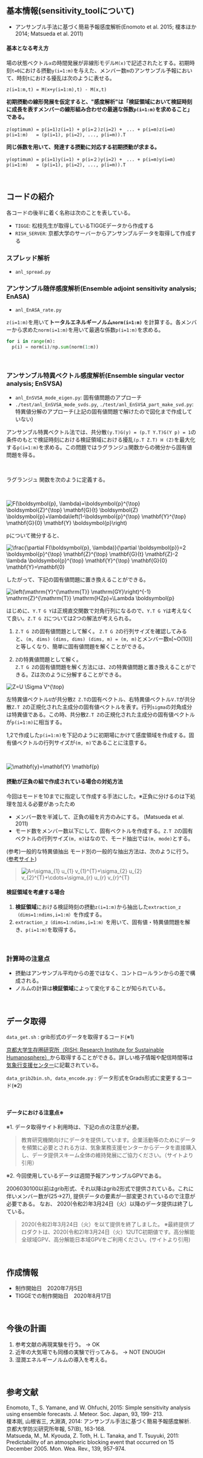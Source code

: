 ## 基本情報(sensitivity_toolについて)
- アンサンブル手法に基づく簡易予報感度解析(Enomoto et al. 2015; 榎本ほか 2014; Matsueda et al. 2011)

#### 基本となる考え方

場の状態ベクトル`x`の時間発展が非線形モデル`M(x)`で記述されたとする。初期時刻`t=0`における摂動`y(i=1:m)`を与えた、メンバー数`m`のアンサンブル予報において、時刻`t`における擾乱は次のように表せる。

```
z(i=1:m,t) = M(x+y(i=1:m),t) - M(x,t)
```

**初期摂動の線形発展を仮定すると、"感度解析"は「検証領域において検証時刻に成長を表すメンバーの線形組み合わせの最適な係数`p(i=1:m)`を求めること」である。**

```
z(optimum) = p(i=1)z(i=1) + p(i=２)z(i=2) +　... + p(i=m)z(i=m)
p(i=1:m)   = (p(i=1), p(i=2), ..., p(i=m)).T
```
**同じ係数を用いて、発達する摂動に対応する初期摂動が求まる。**

```
y(optimum) = p(i=1)y(i=1) + p(i=２)y(i=2) +　... + p(i=m)y(i=m)
p(i=1:m)   = (p(i=1), p(i=2), ..., p(i=m)).T
```

<br>

## コードの紹介
各コードの後半に着く名称は次のことを表している。  
- `TIGGE`: 松枝先生が取得しているTIGGEデータから作成する
- `RISH_SERVER`: 京都大学のサーバーからアンサンブルデータを取得して作成する

### スプレッド解析
- `anl_spread.py`

### アンサンブル随伴感度解析(Ensemble adjoint sensitivity analysis; EnASA)  
- `anl_EnASA_rate.py` 

`z(i=1:m)`を用いて**トータルエネルギーノルム`norm(i=1:m)`** を計算する。各メンバーから求めた`norm(i=1:m)`を用いて最適な係数`p(i=1:m)`を求める。

```python
for i in range(m):
  p(i) = norm(i)/np.sum(norm(1:m))
```

<br>

### アンサンブル特異ベクトル感度解析(Ensemble singular vector analysis; EnSVSA)  
- `anl_EnSVSA_mode_eigen.py`: 固有値問題のアプローチ 
- `./test/anl_EnSVSA_mode_svds.py`, `./test/anl_EnSVSA_part_make_svd.py`:特異値分解のアプローチ(上記の固有値問題で解けたので図化まで作成していない)

アンサンブル特異ベクトル法では、共分散`(y.T)G(y) = (p.T Y.T)G(Y p) = 1`の条件のもとで検証時刻における検証領域における擾乱`(p.T Z.T) H (Z)`を最大化する`p(i=1:m)`を求める。この問題ではラグランジュ関数からの微分から固有値問題を得る。

<br>

ラグランジュ 関数を次のように定義する。  

<br>

![F(\boldsymbol{p}, \lambda)=\boldsymbol{p}^{\top} \boldsymbol{Z}^{\top} \mathbf{G}_{t} \boldsymbol{Z} \boldsymbol{p}+\lambda\left(1-\boldsymbol{p}^{\top} \mathbf{Y}^{\top} \mathbf{G}_{0} \mathbf{Y} \boldsymbol{p}\right)](https://render.githubusercontent.com/render/math?math=%5Clarge+%5Cdisplaystyle+F%28%5Cboldsymbol%7Bp%7D%2C+%5Clambda%29%3D%5Cboldsymbol%7Bp%7D%5E%7B%5Ctop%7D+%5Cboldsymbol%7BZ%7D%5E%7B%5Ctop%7D+%5Cmathbf%7BG%7D_%7Bt%7D+%5Cboldsymbol%7BZ%7D+%5Cboldsymbol%7Bp%7D%2B%5Clambda%5Cleft%281-%5Cboldsymbol%7Bp%7D%5E%7B%5Ctop%7D+%5Cmathbf%7BY%7D%5E%7B%5Ctop%7D+%5Cmathbf%7BG%7D_%7B0%7D+%5Cmathbf%7BY%7D+%5Cboldsymbol%7Bp%7D%5Cright%29)

pについて微分すると、

![\frac{\partial F(\boldsymbol{p}, \lambda)}{\partial \boldsymbol{p}}=2 \boldsymbol{p}^{\top} \mathbf{Z}^{\top} \mathbf{G}_{t} \mathbf{Z}-2 \lambda \boldsymbol{p}^{\top} \mathbf{Y}^{\top} \mathbf{G}_{0} \mathbf{Y}=\mathbf{0}](https://render.githubusercontent.com/render/math?math=%5Clarge+%5Cdisplaystyle+%5Cfrac%7B%5Cpartial+F%28%5Cboldsymbol%7Bp%7D%2C+%5Clambda%29%7D%7B%5Cpartial+%5Cboldsymbol%7Bp%7D%7D%3D2+%5Cboldsymbol%7Bp%7D%5E%7B%5Ctop%7D+%5Cmathbf%7BZ%7D%5E%7B%5Ctop%7D+%5Cmathbf%7BG%7D_%7Bt%7D+%5Cmathbf%7BZ%7D-2+%5Clambda+%5Cboldsymbol%7Bp%7D%5E%7B%5Ctop%7D+%5Cmathbf%7BY%7D%5E%7B%5Ctop%7D+%5Cmathbf%7BG%7D_%7B0%7D+%5Cmathbf%7BY%7D%3D%5Cmathbf%7B0%7D)

したがって、下記の固有値問題に置き換えることができる。

![\left(\mathrm{Y}^{\mathrm{T}} \mathrm{GY}\right)^{-1} \mathrm{Z}^{\mathrm{T}} \mathrm{HZp}=\Lambda \boldsymbol{p}](https://render.githubusercontent.com/render/math?math=%5Clarge+%5Cdisplaystyle+%5Cleft%28%5Cmathrm%7BY%7D%5E%7B%5Cmathrm%7BT%7D%7D+%5Cmathrm%7BGY%7D%5Cright%29%5E%7B-1%7D+%5Cmathrm%7BZ%7D%5E%7B%5Cmathrm%7BT%7D%7D+%5Cmathrm%7BHZp%7D%3D%5CLambda+%5Cboldsymbol%7Bp%7D)

はじめに、`Y.T G Y`は正規直交関数で対角行列になるので、`Y.T G Y`は考えなくて良い。`Z.T G Z`については2つの解法が考えられる。   

1. `Z.T G Z`の固有値問題として解く。 
`Z.T G Z`の行列サイズを確認してみると、`(m, dims) (dims, dims) (dims, m) = (m, m)`とメンバー数`m`[~O(10)]と等しくなり、簡単に固有値問題を解くことができる。

2. `Z`の特異値問題として解く。  
`Z.T G Z`の固有値問題を解く方法には、`Z`の特異値問題と置き換えることができる。Zは次のように分解することができる。  

![Z=U \Sigma V^{\top}](https://render.githubusercontent.com/render/math?math=%5Clarge+%5Cdisplaystyle+Z%3DU+%5CSigma+V%5E%7B%5Ctop%7D)

左特異値ベクトル`U`が共分散`Z Z.T`の固有ベクトル、右特異値ベクトル`V.T`が共分散`Z.T Z`の正規化された主成分の固有値ベクトルを表す。行列`sigma`の対角成分は特異値である。この時、共分散`Z.T Z`の正規化された主成分の固有値ベクトルが`p(i=1:m)`に相当する。  

1,2で作成した`p(i=1:m)`を下記のように初期場にかけて感度領域を作成する。固有値ベクトルの行列サイズが`(m, m)`であることに注意する。  

<br>

![\mathbf{y}=\mathbf{Y} \mathbf{p}](https://render.githubusercontent.com/render/math?math=%5Clarge+%5Cdisplaystyle+%5Cmathbf%7Bx%7D%3D%5Cmathbf%7BY%7D+%5Cmathbf%7Bp%7D)

#### 摂動が正負の組で作成されている場合の対処方法
今回はモードを10までに指定して作成する手法にした。※正負に分けるのは下処理を加える必要があったため  
- メンバー数を半減して、正負の組を片方のみにする。 (Matsueda et al. 2011)
- モード数をメンバー数以下にして、固有ベクトルを作成する。`Z.T Z`の固有ベクトルの行列サイズ`(m, m)`はなので、モード抽出では`(m, mode)`とする。

(参考)一般的な特異値抽出
モード別の一般的な抽出方法は、次のように行う。([参考サイト](https://thinkit.co.jp/article/16884))
> ![A=\sigma_{1} u_{1} v_{1}^{T}+\sigma_{2} u_{2} v_{2}^{T}+\cdots+\sigma_{r} u_{r} v_{r}^{T}](https://render.githubusercontent.com/render/math?math=%5Clarge+%5Cdisplaystyle+A%3D%5Csigma_%7B1%7D+u_%7B1%7D+v_%7B1%7D%5E%7BT%7D%2B%5Csigma_%7B2%7D+u_%7B2%7D+v_%7B2%7D%5E%7BT%7D%2B%5Ccdots%2B%5Csigma_%7Br%7D+u_%7Br%7D+v_%7Br%7D%5E%7BT%7D)

#### 検証領域を考慮する場合

1. **検証領域**における検証時刻の摂動`z(i=1:m)`から抽出した`extraction_z（dims=1:ndims,i=1:m）`を作成する。  
2. `extraction_z（dims=1:ndims,i=1:m）`を用いて、固有値・特異値問題を解き、`p(i=1:m)`を取得する。

<br>

### 計算時の注意点

- 摂動はアンサンブル平均からの差ではなく、コントロールランからの差で構成される。  
- ノルムの計算は**検証領域**によって変化することが知られている。

<br>

## データ取得
`data_get.sh` : grib形式のデータを取得するコード(※1)

[京都大学生存圏研究所（RISH: Research Institute for Sustainable Humanosphere）](http://database.rish.kyoto-u.ac.jp/arch/jmadata/gpv-original.html)から取得することができる。詳しい格子情報や配信時間等は[気象行支援センター](http://database.rish.kyoto-u.ac.jp/arch/jmadata/gpv-original.html)に記載されている。

`data_grib2bin.sh, data_encode.py` : データ形式をGrads形式に変更するコード(※2)

<br>

#### データにおける注意点※
※1. データ取得サイト利用時は、下記の点の注意が必要。
>教育研究機関向けにデータを提供しています。企業活動等のためにデータを頻繁に必要とされる方は、気象業務支援センターからデータを直接購入し、データ提供スキーム全体の維持発展にご協力ください。（サイトより引用）

※2. 今回使用しているデータは週間予報アンサンブルGPVである。

2006030100以前はgrib形式、それ以降はgrib2形式で提供されている。これに伴いメンバー数が(25→27), 提供データの要素が一部変更されているので注意が必要である。
なお、 2020(令和2)年3月24日（火）以降のデータ提供は終了している。

>2020(令和2)年3月24日（火）を以て提供を終了しました。
>※最終提供プロダクトは、2020(令和2)年3月24日（火）12UTC初期値です。高分解能全球域GPV、高分解能日本域GPVをご利用ください。(サイトより引用)

<br>

## 作成情報
- 制作開始日　2020年7月5日
- TIGGEでの制作開始日　2020年8月17日

<br>

## 今後の計画
1. 参考文献の再現実験を行う。 -> OK  
2. 近年の大気場でも同様の実験で行ってみる。 -> NOT ENOUGH  
3. 湿潤エネルギーノルムの導入を考える。

<br>

## 参考文献
Enomoto, T., S. Yamane, and W. Ohfuchi, 2015: Simple sensitivity analysis using ensemble forecasts. J. Meteor. Soc. Japan, 93, 199-	213.  
榎本剛, 山根省三, 大淵済, 2014: アンサンブル手法に基づく簡易予報感度解析. 京都大学防災研究所年報, 57(B), 163-168.  
Matsueda, M., M. Kyouda, Z. Toth, H. L. Tanaka, and T. Tsuyuki, 2011: Predictability of an atmospheric blocking event that occurred on 15 December 2005. Mon. Wea. Rev., 139, 957-974.
